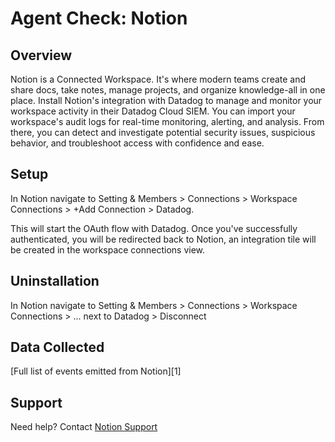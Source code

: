 # Agent Check: Notion

## Overview

Notion is a Connected Workspace. It's where modern teams create and share docs, take notes, manage projects, and organize knowledge-all in one place. Install Notion's integration with Datadog to manage and monitor your workspace activity in their Datadog Cloud SIEM. You can import your workspace's audit logs for real-time monitoring, alerting, and analysis. From there, you can detect and investigate potential security issues, suspicious behavior, and troubleshoot access with confidence and ease.

## Setup

In Notion navigate to Setting & Members > Connections > Workspace Connections > +Add Connection > Datadog. 

This will start the OAuth flow with Datadog. Once you've successfully authenticated, you will be redirected back to Notion, an integration tile will be created in the workspace connections view. 

## Uninstallation
In Notion navigate to Setting & Members > Connections > Workspace Connections > ... next to Datadog > Disconnect

## Data Collected

[Full list of events emitted from Notion][1]

## Support 
Need help? Contact [Notion Support](team@makenotion.com)

